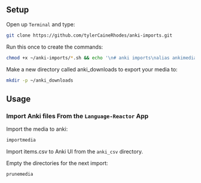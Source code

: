 ## Setup
Open up `Terminal` and type: 
```bash
git clone https://github.com/tylerCaineRhodes/anki-imports.git
```
Run this once to create the commands:
```bash
chmod +x ~/anki-imports/*.sh && echo '\n# anki imports\nalias ankimedia="cd ~/Library/Application\ Support/Anki2/User\ 1/collection.media"\nalias importmedia="~/anki-imports/./import_media_to_anki.sh"\nalias prunemedia="~/anki-imports/./prune_anki_media.sh"' >> ~/.zshrc && source ~/.zshrc
```
Make a new directory called anki_downloads to export your media to:
```bash
mkdir -p ~/anki_downloads
```

## Usage
### Import Anki files From the `Language-Reactor` App

Import the media to anki:
```bash
importmedia
```

Import items.csv to Anki UI from the `anki_csv` directory.

Empty the directories for the next import:
```bash
prunemedia
```
